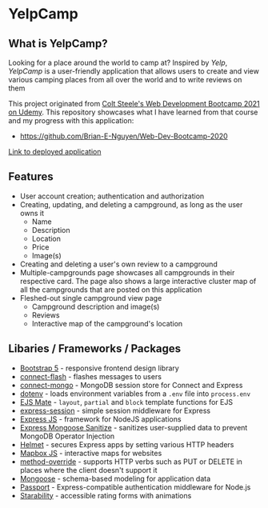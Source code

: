 # YelpCamp

## What is YelpCamp?

Looking for a place around the world to camp at? Inspired by *Yelp*, *YelpCamp* is a user-friendly application that allows users to create and view various camping places from all over the world and to write reviews on them

This project originated from [Colt Steele's Web Development Bootcamp 2021 on Udemy](https://www.udemy.com/course/the-web-developer-bootcamp/learn/lecture/22643915?start=0#questions). This repository showcases what I have learned from that course and my progress with this application: 

- https://github.com/Brian-E-Nguyen/Web-Dev-Bootcamp-2020

[Link to deployed application](https://yelpcamp-brian-e-nguyen.herokuapp.com/)

## Features

- User account creation; authentication and authorization
- Creating, updating, and deleting a campground, as long as the user owns it
    - Name
    - Description
    - Location
    - Price
    - Image(s)
- Creating and deleting a user's own review to a campground
- Multiple-campgrounds page showcases all campgrounds in their respective card. The page also shows a large interactive cluster map of all the campgrounds that are posted on this application
- Fleshed-out single campground view page
    - Campground description and image(s)
    - Reviews
    - Interactive map of the campground's location

## Libaries / Frameworks / Packages 

- [Bootstrap 5](https://getbootstrap.com/) - responsive frontend design library
- [connect-flash](https://www.npmjs.com/package/connect-flash) - flashes messages to users
- [connect-mongo](https://www.npmjs.com/package/connect-mongo) - MongoDB session store for Connect and Express
- [dotenv](https://www.npmjs.com/package/dotenv) - loads environment variables from a `.env` file into `process.env`
- [EJS Mate](https://www.npmjs.com/package/ejs-mate) - `layout`, `partial` and `block` template functions for EJS
- [express-session](https://www.npmjs.com/package/express-session) - simple session middleware for Express
- [Express JS](https://expressjs.com/) - framework for NodeJS applications
- [Express Mongoose Sanitize](https://www.npmjs.com/package/express-mongo-sanitize) - sanitizes user-supplied data to prevent MongoDB Operator Injection
- [Helmet](https://helmetjs.github.io/) - secures Express apps by setting various HTTP headers
- [Mapbox JS](https://docs.mapbox.com/help/glossary/mapbox-js/) - interactive maps for websites
- [method-override](https://www.npmjs.com/package/method-override) - supports HTTP verbs such as PUT or DELETE in places where the client doesn't support it
- [Mongoose](https://mongoosejs.com/) - schema-based modeling for application data
- [Passport](http://www.passportjs.org/) - Express-compatible authentication middleware for Node.js
- [Starability](https://github.com/LunarLogic/starability) - accessible rating forms with animations

